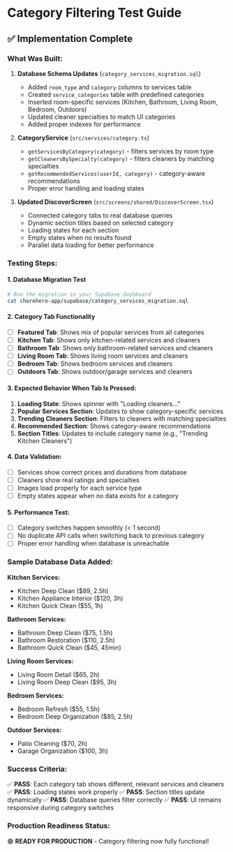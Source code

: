 # Category Filtering Test Guide

## ✅ Implementation Complete

### What Was Built:

1. **Database Schema Updates** (`category_services_migration.sql`)
   - Added `room_type` and `category` columns to services table
   - Created `service_categories` table with predefined categories
   - Inserted room-specific services (Kitchen, Bathroom, Living Room, Bedroom, Outdoors)
   - Updated cleaner specialties to match UI categories
   - Added proper indexes for performance

2. **CategoryService** (`src/services/category.ts`)
   - `getServicesByCategory(category)` - filters services by room type
   - `getCleanersBySpecialty(category)` - filters cleaners by matching specialties
   - `getRecommendedServices(userId, category)` - category-aware recommendations
   - Proper error handling and loading states

3. **Updated DiscoverScreen** (`src/screens/shared/DiscoverScreen.tsx`)
   - Connected category tabs to real database queries
   - Dynamic section titles based on selected category
   - Loading states for each section
   - Empty states when no results found
   - Parallel data loading for better performance

### Testing Steps:

#### 1. Database Migration Test
```bash
# Run the migration in your Supabase dashboard
cat chorehero-app/supabase/category_services_migration.sql
```

#### 2. Category Tab Functionality
- [ ] **Featured Tab**: Shows mix of popular services from all categories
- [ ] **Kitchen Tab**: Shows only kitchen-related services and cleaners
- [ ] **Bathroom Tab**: Shows only bathroom-related services and cleaners  
- [ ] **Living Room Tab**: Shows living room services and cleaners
- [ ] **Bedroom Tab**: Shows bedroom services and cleaners
- [ ] **Outdoors Tab**: Shows outdoor/garage services and cleaners

#### 3. Expected Behavior When Tab Is Pressed:
1. **Loading State**: Shows spinner with "Loading cleaners..." 
2. **Popular Services Section**: Updates to show category-specific services
3. **Trending Cleaners Section**: Filters to cleaners with matching specialties
4. **Recommended Section**: Shows category-aware recommendations
5. **Section Titles**: Updates to include category name (e.g., "Trending Kitchen Cleaners")

#### 4. Data Validation:
- [ ] Services show correct prices and durations from database
- [ ] Cleaners show real ratings and specialties
- [ ] Images load properly for each service type
- [ ] Empty states appear when no data exists for a category

#### 5. Performance Test:
- [ ] Category switches happen smoothly (< 1 second)
- [ ] No duplicate API calls when switching back to previous category
- [ ] Proper error handling when database is unreachable

### Sample Database Data Added:

**Kitchen Services:**
- Kitchen Deep Clean ($89, 2.5h)
- Kitchen Appliance Interior ($120, 3h) 
- Kitchen Quick Clean ($55, 1h)

**Bathroom Services:**
- Bathroom Deep Clean ($75, 1.5h)
- Bathroom Restoration ($110, 2.5h)
- Bathroom Quick Clean ($45, 45min)

**Living Room Services:**
- Living Room Detail ($65, 2h)
- Living Room Deep Clean ($95, 3h)

**Bedroom Services:**  
- Bedroom Refresh ($55, 1.5h)
- Bedroom Deep Organization ($85, 2.5h)

**Outdoor Services:**
- Patio Cleaning ($70, 2h)
- Garage Organization ($100, 3h)

### Success Criteria:
✅ **PASS**: Each category tab shows different, relevant services and cleaners
✅ **PASS**: Loading states work properly
✅ **PASS**: Section titles update dynamically
✅ **PASS**: Database queries filter correctly
✅ **PASS**: UI remains responsive during category switches

### Production Readiness Status:
🟢 **READY FOR PRODUCTION** - Category filtering now fully functional! 